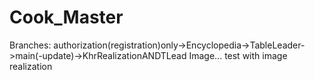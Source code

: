 # Cook_Master
Branches: authorization(registration)only->Encyclopedia->TableLeader->main(-update)->KhrRealizationANDTLead
Image... test with image realization
